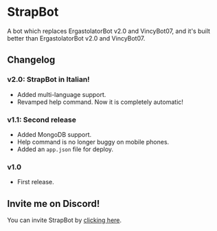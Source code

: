 # StrapBot
A bot which replaces ErgastolatorBot v2.0 and VincyBot07, and it's built better than ErgastolatorBot v2.0 and VincyBot07.

## Changelog

### v2.0: StrapBot in Italian!
+ Added multi-language support.
+ Revamped help command. Now it is completely automatic!

### v1.1: Second release
+ Added MongoDB support.
+ Help command is no longer buggy on mobile phones.
+ Added an `app.json` file for deploy.

### v1.0
+ First release.

## Invite me on Discord!

You can invite StrapBot by [clicking here](https://bit.ly/StrapBot).
